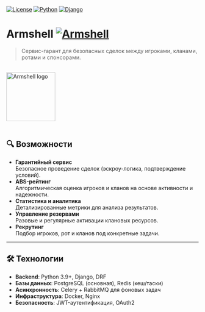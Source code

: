 
[![License](https://img.shields.io/badge/License-MIT-blue.svg)](https://opensource.org/licenses/MIT)
[![Python](https://img.shields.io/badge/Python-3.9%2B-green)](https://www.python.org/)
[![Django](https://img.shields.io/badge/django-1)](https://www.djangoproject.com/)
# Armshell [![Armshell](https://awesome.re/badge-flat.svg)](https://github.com/sindresorhus/awesome)

> Cервис-гарант для безопасных сделок между игроками, кланами, ротами и спонсорами.


<br>

<div align="left">
<picture>
<img width="128" height="128" alt="Armshell logo" src="https://github.com/user-attachments/assets/ce2653a1-0312-4595-a82b-60718d97cd45" />
</picture>
</div>
<br>

## 🔍 Возможности
- **Гарантийный сервис**  
  Безопасное проведение сделок (эскроу-логика, подтверждение условий).
- **ABS-рейтинг**  
  Алгоритмическая оценка игроков и кланов на основе активности и надежности.
- **Статистика и аналитика**  
  Детализированные метрики для анализа результатов.
- **Управление резервами**  
  Разовые и регулярные активации клановых ресурсов.
- **Рекрутинг**  
  Подбор игроков, рот и кланов под конкретные задачи.

---

## 🛠 Технологии
- **Backend**: Python 3.9+, Django, DRF
- **Базы данных**: PostgreSQL (основная), Redis (кеш/таски)  
- **Асинхронность**: Celery + RabbitMQ для фоновых задач  
- **Инфраструктура**: Docker, Nginx
- **Безопасность**: JWT-аутентификация, OAuth2

